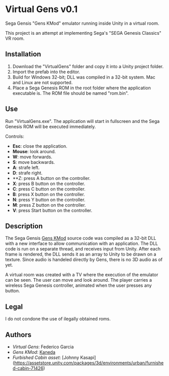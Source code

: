 # Virtual Gens v0.1

Sega Gensis "Gens KMod" emulator running inside Unity in a virtual room.

This project is an attempt at implementing Sega's "SEGA Genesis Classics" VR room.

## Installation

1. Download the "VirtualGens" folder and copy it into a Unity project folder.
2. Import the prefab into the editor.
3. Build for Windows 32-bit; DLL was compiled in a 32-bit system. Mac and Linux are not supported.
4. Place a Sega Genesis ROM in the root folder where the application executable is. The ROM file should be named "rom.bin".

## Use

Run "VirtualGens.exe". The application will start in fullscreen and the Sega Genesis ROM will be executed immediately.

Controls:
* **Esc**: close the application.
* **Mouse**: look around.
* **W**: move forwards.
* **S**: move backwards.
* **A**: strafe left.
* **D**: strafe right.
* **Z: press A button on the controller.
* **X**: press B button on the controller.
* **C**: press C button on the controller.
* **B**: press X button on the controller.
* **N**: press Y button on the controller.
* **M**: press Z button on the controller.
* **V**: press Start button on the controller.

## Description

The Sega Gensis [Gens KMod](https://segaretro.org/Gens_KMod) source code was compiled as a 32-bit DLL with a new interface to allow communication with an application. The DLL code is run on a separate thread, and receives input from Unity. After each frame is rendered, the DLL sends it as an array to Unity to be drawn on a texture. Since audio is handeled directly by Gens, there is no 3D audio as of yet.

A virtual room was created with a TV where the execution of the emulator can be seen. The user can move and look around. The player carries a wireless Sega Genesis controller, animated when the user presses any button.

## Legal

I do not condone the use of ilegally obtained roms.

## Authors

* *Virtual Gens*: Federico Garcia
* *Gens KMod*: [Kaneda](https://segaretro.org/Gens_KMod)
* *Furbished Cabin asset*: [Johnny Kasapi] (https://assetstore.unity.com/packages/3d/environments/urban/furnished-cabin-71426)